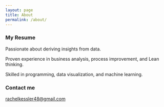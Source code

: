 ```yaml
---
layout: page
title: About
permalink: /about/
---
```

### My Resume

<html>
  <head>
    <title>Resume</title>
  </head>
  <body>
  
  </body>
</html>

Passionate about deriving insights from data.

Proven experience in business analysis, process improvement, and Lean thinking.

Skilled in programming, data visualization, and machine learning. 

### Contact me

[rachelkessler48@gmail.com](mailto:rachelkessler48@gmail.com)
